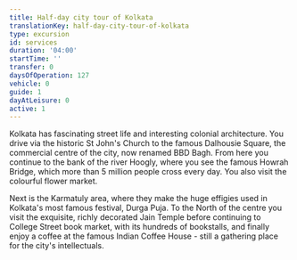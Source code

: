 ```yaml
---
title: Half-day city tour of Kolkata
translationKey: half-day-city-tour-of-kolkata
type: excursion
id: services
duration: '04:00'
startTime: ''
transfer: 0
daysOfOperation: 127
vehicle: 0
guide: 1
dayAtLeisure: 0
active: 1
---
```

Kolkata has fascinating street life and interesting colonial architecture. You drive via the historic St John's Church to the famous Dalhousie Square, the commercial centre of the city, now renamed BBD Bagh. From here you continue to the bank of the river Hoogly, where you see the famous Howrah Bridge, which more than 5 million people cross every day. You also visit the colourful flower market.     


Next is the Karmatuly area, where they make the huge effigies used in Kolkata's most famous festival, Durga Puja. To the North of the centre you visit the exquisite, richly decorated Jain Temple before continuing to College Street book market, with its hundreds of bookstalls, and finally enjoy a coffee at the famous Indian Coffee House - still a gathering place for the city's intellectuals.  